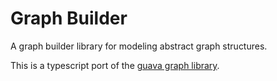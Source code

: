 # Graph Builder

A graph builder library for modeling abstract graph structures.

This is a typescript port of the [guava graph library](https://github.com/google/guava/wiki/GraphsExplained).
